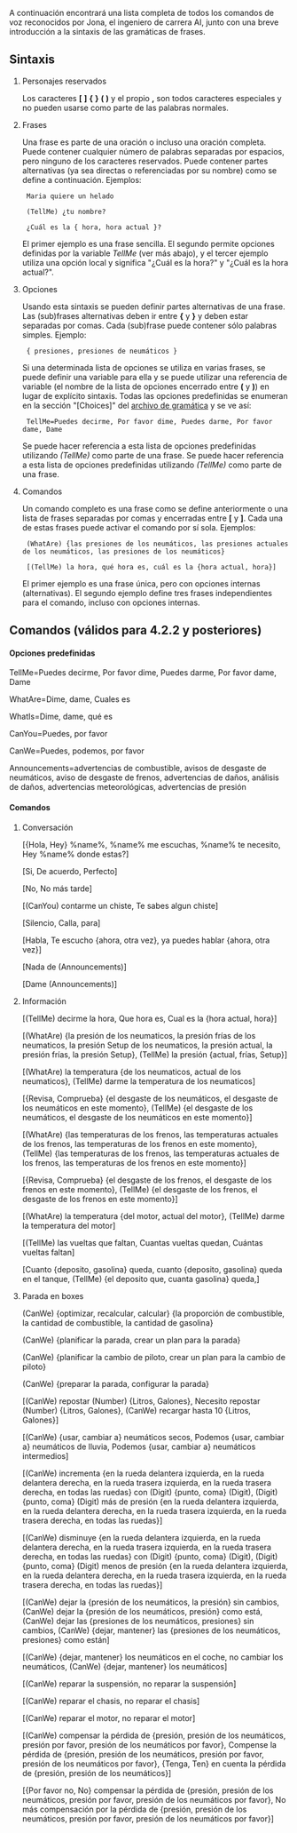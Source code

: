 A continuación encontrará una lista completa de todos los comandos de voz reconocidos por Jona, el ingeniero de carrera AI, junto con una breve introducción a la sintaxis de las gramáticas de frases.

## Sintaxis

1. Personajes reservados

   Los caracteres **[** **]** **{** **}** **(** **)** y el propio **,** son todos caracteres especiales y no pueden usarse como parte de las palabras normales.
   
2. Frases

   Una frase es parte de una oración o incluso una oración completa. Puede contener cualquier número de palabras separadas por espacios, pero ninguno de los caracteres reservados. Puede contener partes alternativas (ya sea directas o referenciadas por su nombre) como se define a continuación. Ejemplos:
   
		Maria quiere un helado

		(TellMe) ¿tu nombre?
		
		¿Cuál es la { hora, hora actual }?
		
   El primer ejemplo es una frase sencilla. El segundo permite opciones definidas por la variable *TellMe* (ver más abajo), y el tercer ejemplo utiliza una opción local y significa "¿Cuál es la hora?" y "¿Cuál es la hora actual?".

3. Opciones

   Usando esta sintaxis se pueden definir partes alternativas de una frase. Las (sub)frases alternativas deben ir entre **{** y **}** y deben estar separadas por comas. Cada (sub)frase puede contener sólo palabras simples. Ejemplo:
   
		{ presiones, presiones de neumáticos }

   Si una determinada lista de opciones se utiliza en varias frases, se puede definir una variable para ella y se puede utilizar una referencia de variable (el nombre de la lista de opciones encerrado entre **(** y **)**) en lugar de explícito sintaxis. Todas las opciones predefinidas se enumeran en la sección "[Choices]" del [archivo de gramática](https://github.com/SeriousOldMan/Simulator-Controller/blob/main/Sources/Assistants/Grammars/Choices.es) y se ve así:

		TellMe=Puedes decirme, Por favor dime, Puedes darme, Por favor dame, Dame

   Se puede hacer referencia a esta lista de opciones predefinidas utilizando *(TellMe)* como parte de una frase. Se puede hacer referencia a esta lista de opciones predefinidas utilizando *(TellMe)* como parte de una frase.

4. Comandos

   Un comando completo es una frase como se define anteriormente o una lista de frases separadas por comas y encerradas entre **[** y **]**. Cada una de estas frases puede activar el comando por sí sola. Ejemplos:

		(WhatAre) {las presiones de los neumáticos, las presiones actuales de los neumáticos, las presiones de los neumáticos}
		
		[(TellMe) la hora, qué hora es, cuál es la {hora actual, hora}]

   El primer ejemplo es una frase única, pero con opciones internas (alternativas). El segundo ejemplo define tres frases independientes para el comando, incluso con opciones internas.

## Comandos (válidos para 4.2.2 y posteriores)

#### Opciones predefinidas

TellMe=Puedes decirme, Por favor dime, Puedes darme, Por favor dame, Dame

WhatAre=Dime, dame, Cuales es

WhatIs=Dime, dame, qué es

CanYou=Puedes, por favor

CanWe=Puedes, podemos, por favor

Announcements=advertencias de combustible, avisos de desgaste de neumáticos, aviso de desgaste de frenos, advertencias de daños, análisis de daños, advertencias meteorológicas, advertencias de presión

#### Comandos

1.  Conversación

	[{Hola, Hey} %name%, %name% me escuchas, %name% te necesito, Hey %name% donde estas?]
	
	[Si, De acuerdo, Perfecto]
	
	[No, No más tarde]
	
	[(CanYou) contarme un chiste, Te sabes algun chiste]
	
	[Silencio, Calla, para]
	
	[Habla, Te escucho {ahora, otra vez}, ya puedes hablar {ahora, otra vez}]
	
	[Nada de (Announcements)]
	
	[Dame (Announcements)]

2.  Información

	[(TellMe) decirme la hora, Que hora es, Cual es la {hora actual, hora}]
	
	[(WhatAre) {la presión de los neumaticos, la presión frías de los neumaticos, la presión Setup de los neumaticos, la presión actual, la presión frías, la presión Setup}, (TellMe) la presión {actual, frías, Setup}]
	
	[(WhatAre) la temperatura {de los neumaticos, actual de los neumaticos}, (TellMe) darme la temperatura de los neumaticos]
	
	[{Revisa, Comprueba} {el desgaste de los neumáticos, el desgaste de los neumáticos en este momento}, (TellMe) {el desgaste de los neumáticos, el desgaste de los neumáticos en este momento}]
	
	[(WhatAre) {las temperaturas de los frenos, las temperaturas actuales de los frenos, las temperaturas de los frenos en este momento}, (TellMe) {las temperaturas de los frenos, las temperaturas actuales de los frenos, las temperaturas de los frenos en este momento}]
	
	[{Revisa, Comprueba} {el desgaste de los frenos, el desgaste de los frenos en este momento}, (TellMe) {el desgaste de los frenos, el desgaste de los frenos en este momento}]
	
	[(WhatAre) la temperatura {del motor, actual del motor}, (TellMe) darme la temperatura del motor]
	
	[(TellMe) las vueltas que faltan, Cuantas vueltas quedan, Cuántas vueltas faltan]
	
	[Cuanto {deposito, gasolina} queda, cuanto {deposito, gasolina} queda en el tanque, (TellMe) {el deposito que, cuanta gasolina} queda,]

3.  Parada en boxes

	(CanWe) {optimizar, recalcular, calcular} {la proporción de combustible, la cantidad de combustible, la cantidad de gasolina}
	
	(CanWe) {planificar la parada, crear un plan para la parada}
	
	(CanWe) {planificar la cambio de piloto, crear un plan para la cambio de piloto}
	
	(CanWe) {preparar la parada, configurar la parada}
	
	[(CanWe) repostar (Number) {Litros, Galones}, Necesito repostar (Number) {Litros, Galones}, (CanWe) recargar hasta 10 {Litros, Galones}]
	
	[(CanWe) {usar, cambiar a} neumáticos secos, Podemos {usar, cambiar a} neumáticos de lluvia, Podemos {usar, cambiar a} neumáticos intermedios]
	
	[(CanWe) incrementa {en la rueda delantera izquierda, en la rueda delantera derecha, en la rueda trasera izquierda, en la rueda trasera derecha, en todas las ruedas} con (Digit) {punto, coma} (Digit), (Digit) {punto, coma} (Digit) más de presión {en la rueda delantera izquierda, en la rueda delantera derecha, en la rueda trasera izquierda, en la rueda trasera derecha, en todas las ruedas}]
	
	[(CanWe) disminuye {en la rueda delantera izquierda, en la rueda delantera derecha, en la rueda trasera izquierda, en la rueda trasera derecha, en todas las ruedas} con (Digit) {punto, coma} (Digit), (Digit) {punto, coma} (Digit) menos de presión {en la rueda delantera izquierda, en la rueda delantera derecha, en la rueda trasera izquierda, en la rueda trasera derecha, en todas las ruedas}]
	
	[(CanWe) dejar la {presión de los neumáticos, la presión} sin cambios, (CanWe) dejar la {presión de los neumáticos, presión} como está, (CanWe) dejar las {presiones de los neumáticos, presiones} sin cambios, (CanWe) {dejar, mantener} las {presiones de los neumáticos, presiones} como están]
	
	[(CanWe) {dejar, mantener} los neumáticos en el coche, no cambiar los neumáticos, (CanWe) {dejar, mantener} los neumáticos]
	
	[(CanWe) reparar la suspensión, no reparar la suspensión]
	
	[(CanWe) reparar el chasis, no reparar el chasis]
	
	[(CanWe) reparar el motor, no reparar el motor]
	
	[(CanWe) compensar la pérdida de {presión, presión de los neumáticos, presión por favor, presión de los neumáticos por favor}, Compense la pérdida de {presión, presión de los neumáticos, presión por favor, presión de los neumáticos por favor}, {Tenga, Ten} en cuenta la pérdida de {presión, presión de los neumáticos}]
	
	[{Por favor no, No} compensar la pérdida de {presión, presión de los neumáticos, presión por favor, presión de los neumáticos por favor}, No más compensación por la pérdida de {presión, presión de los neumáticos, presión por favor, presión de los neumáticos por favor}]
